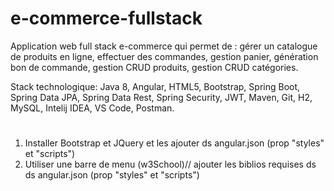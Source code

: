 # e-commerce-fullstack

Application web full stack e-commerce qui permet de : gérer un catalogue de produits en ligne, effectuer des commandes, gestion panier, génération bon de commande, gestion CRUD produits, gestion CRUD catégories.

Stack technologique: Java 8, Angular, HTML5, Bootstrap, Spring Boot, Spring Data JPA, Spring Data Rest, Spring Security, JWT, Maven, Git, H2, MySQL, Intelij IDEA, VS Code, Postman.

#
1. Installer Bootstrap et JQuery et les ajouter ds angular.json (prop "styles" et "scripts")
2. Utiliser une barre de menu (w3School)// ajouter les biblios requises ds ds angular.json (prop "styles" et "scripts")


